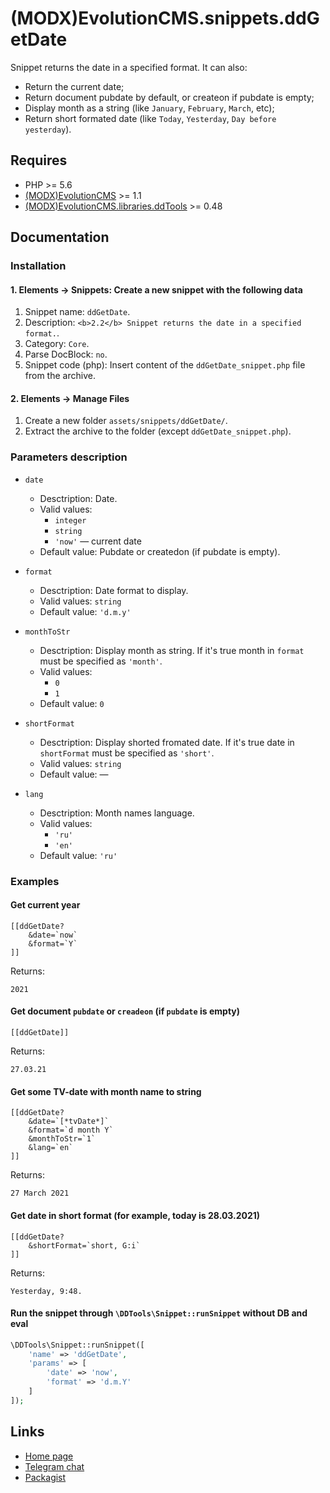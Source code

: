 # (MODX)EvolutionCMS.snippets.ddGetDate

Snippet returns the date in a specified format. It can also:
* Return the current date;
* Return document pubdate by default, or createon if pubdate is empty;
* Display month as a string (like `January`, `February`, `March`, etc);
* Return short formated date (like `Today`, `Yesterday`, `Day before yesterday`).


## Requires

* PHP >= 5.6
* [(MODX)EvolutionCMS](https://github.com/evolution-cms/evolution) >= 1.1
* [(MODX)EvolutionCMS.libraries.ddTools](https://code.divandesign.biz/modx/ddtools) >= 0.48


## Documentation


### Installation


#### 1. Elements → Snippets: Create a new snippet with the following data

1. Snippet name: `ddGetDate`.
2. Description: `<b>2.2</b> Snippet returns the date in a specified format.`.
3. Category: `Core`.
4. Parse DocBlock: `no`.
5. Snippet code (php): Insert content of the `ddGetDate_snippet.php` file from the archive.


#### 2. Elements → Manage Files

1. Create a new folder `assets/snippets/ddGetDate/`.
2. Extract the archive to the folder (except `ddGetDate_snippet.php`).


### Parameters description

* `date`
	* Desctription: Date.
	* Valid values:
		* `integer`
		* `string`
		* `'now'` — current date
	* Default value: Pubdate or createdon (if pubdate is empty).
	
* `format`
	* Desctription: Date format to display.
	* Valid values: `string`
	* Default value: `'d.m.y'`
	
* `monthToStr`
	* Desctription: Display month as string. If it's true month in `format` must be specified as `'month'`.
	* Valid values:
		* `0`
		* `1`
	* Default value: `0`
	
* `shortFormat`
	* Desctription: Display shorted fromated date. If it's true date in `shortFormat` must be specified as `'short'`.
	* Valid values: `string`
	* Default value: —
	
* `lang`
	* Desctription: Month names language.
	* Valid values:
		* `'ru'`
		* `'en'`
	* Default value: `'ru'`


### Examples


#### Get current year

```
[[ddGetDate?
	&date=`now`
	&format=`Y`
]]
```

Returns:

```
2021
```


#### Get document `pubdate` or `creadeon` (if `pubdate` is empty)

```
[[ddGetDate]]
```

Returns:

```
27.03.21
```


#### Get some TV-date with month name to string

```
[[ddGetDate?
	&date=`[*tvDate*]`
	&format=`d month Y`
	&monthToStr=`1`
	&lang=`en`
]]
```

Returns:

```
27 March 2021
```


#### Get date in short format (for example, today is 28.03.2021)

```
[[ddGetDate?
	&shortFormat=`short, G:i`
]]
```

Returns:

```
Yesterday, 9:48.
```


#### Run the snippet through `\DDTools\Snippet::runSnippet` without DB and eval

```php
\DDTools\Snippet::runSnippet([
	'name' => 'ddGetDate',
	'params' => [
		'date' => 'now',
		'format' => 'd.m.Y'
	]
]);
```


## Links

* [Home page](https://code.divandesign.biz/modx/ddgetdate)
* [Telegram chat](https://t.me/dd_code)
* [Packagist](https://packagist.org/packages/dd/evolutioncms-snippets-ddgetdate)


<link rel="stylesheet" type="text/css" href="https://DivanDesign.ru/assets/files/ddMarkdown.css" />